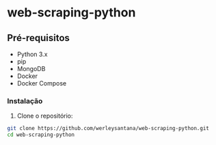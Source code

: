 # web-scraping-python

## Pré-requisitos

- Python 3.x
- pip
- MongoDB
- Docker
- Docker Compose

### Instalação

1. Clone o repositório:

```bash
git clone https://github.com/werleysantana/web-scraping-python.git
cd web-scraping-python
